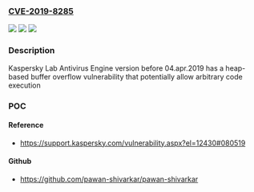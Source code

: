 ### [CVE-2019-8285](https://cve.mitre.org/cgi-bin/cvename.cgi?name=CVE-2019-8285)
![](https://img.shields.io/static/v1?label=Product&message=Kaspersky%20Lab%20Antivirus%20Engine&color=blue)
![](https://img.shields.io/static/v1?label=Version&message=version%20before%2004.apr.2019%20&color=brightgreen)
![](https://img.shields.io/static/v1?label=Vulnerability&message=Heap-based%20Buffer%20Overflow&color=brightgreen)

### Description

Kaspersky Lab Antivirus Engine version before 04.apr.2019 has a heap-based buffer overflow vulnerability that potentially allow arbitrary code execution

### POC

#### Reference
- https://support.kaspersky.com/vulnerability.aspx?el=12430#080519

#### Github
- https://github.com/pawan-shivarkar/pawan-shivarkar

